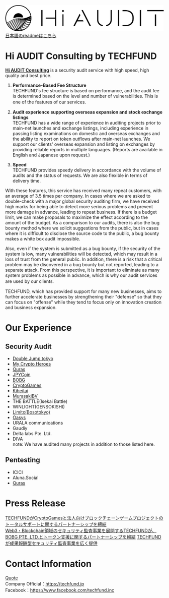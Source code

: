 ![hiaudit](images/hiaudit.jpg)  
[日本語のreadmeはこちら](https://github.com/TECHFUND/audit-report/tree/main/README-ja.md) 

# Hi AUDIT Consulting by TECHFUND

[**Hi AUDIT Consulting**](https://hiaudit.io/consulting) is a security audit service with high speed, high quality and best price.

1) **Performance-Based Fee Structure**  
TECHFUND's fee structure is based on performance, and the audit fee is determined based on the level and number of vulnerabilities. This is one of the features of our services.
　
2) **Audit experience supporting overseas expansion and stock exchange listings**  
TECHFUND has a wide range of experience in auditing projects prior to main-net launches and exchange listings, including experience in passing listing examinations on domestic and overseas exchanges and the ability to report on token outflows after main-net launches. We support our clients' overseas expansion and listing on exchanges by providing reliable reports in multiple languages. (Reports are available in English and Japanese upon request.)  

3) **Speed**  
TECHFUND provides speedy delivery in accordance with the volume of audits and the status of requests. We are also flexible in terms of delivery time.  
  
With these features, this service has received many repeat customers, with an average of 3.5 times per company.
In cases where we are asked to double-check with a major global security auditing firm, we have received high marks for being able to detect more serious problems and prevent more damage in advance, leading to repeat business.
If there is a budget limit, we can make proposals to maximize the effect according to the amount of the budget.
As a comparison to our audits, there is also the bug bounty method where we solicit suggestions from the public, but in cases where it is difficult to disclose the source code to the public, a bug bounty makes a white box audit impossible.  
  
Also, even if the system is submitted as a bug bounty, if the security of the system is low, many vulnerabilities will be detected, which may result in a loss of trust from the general public. In addition, there is a risk that a critical problem may be discovered in a bug bounty but not reported, leading to a separate attack.
From this perspective, it is important to eliminate as many system problems as possible in advance, which is why our audit services are used by our clients.　　  
  
TECHFUND, which has provided support for many new businesses, aims to further accelerate businesses by strengthening their "defense" so that they can focus on "offense" while they tend to focus only on innovation creation and business expansion.  

# Our Experience
## Security Audit

* [Double Jump.tokyo](https://github.com/TECHFUND/audit-report/tree/main/DJT)
* [My Crypto Heroes](https://github.com/TECHFUND/audit-report/tree/main/MCH)
* [Quras](https://github.com/TECHFUND/audit-report/tree/main/Quras) 
* [JPYCoin](https://github.com/TECHFUND/audit-report/tree/main/JPYC)   
* [BOBG](https://github.com/TECHFUND/audit-report/tree/main/BOBG) 
* [CryptoGames](https://github.com/TECHFUND/audit-report/tree/main/CryptoGames) 
* [Kiheitai](https://github.com/TECHFUND/audit-report/tree/main/Kiheitai)
* [MurasakiBV](https://github.com/TECHFUND/audit-report/tree/main/MurasakiBV)   
* THE BATTLE(Isekai Battle)
* WINLIGHT(GENSOKISHI)
* [Limitx(Bosotokyo)](https://github.com/TECHFUND/audit-report/tree/main/Limitx) 
* [Oasys](https://github.com/TECHFUND/audit-report/tree/main/Oasys) 
* URALA communications
* Gaudiy 
* Delta labs Pte. Ltd.
* DIVA   
 note: We have audited many projects in addition to those listed here.

## Pentesting 
* ICICI
* Aluna.Social
* [Quras](https://github.com/TECHFUND/audit-report/tree/main/Quras)  

# Press Release
[TECHFUNDがCryptoGamesと法人向けブロックチェーンゲームプロジェクトのトータルサポートに関するパートナーシップを締結](https://prtimes.jp/main/html/rd/p/000000042.000022017.html)  
[Web3・Blockchain領域のセキュリティ監査事業を展開するTECHFUNDが、BOBG PTE. LTD.とトークン支援に関するパートナーシップを締結](https://prtimes.jp/main/html/rd/p/000000031.000022017.html)
[TECHFUNDが成果報酬型セキュリティ監査事業を広く提供](https://prtimes.jp/main/html/rd/p/000000024.000022017.html)  
 

# Contact Information
[Quote](https://hiaudit.io/contact)  
Company Official：https://techfund.jp  
Facebook：https://www.facebook.com/techfund.inc  
